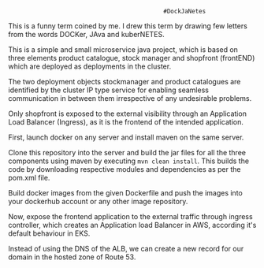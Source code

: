                                                #DockJaNetes
This is a funny term coined by me. I drew this term by drawing few letters from the words DOCKer, JAva and kuberNETES.

This is a simple and small microservice java project, which is based on three elements product catalogue, stock manager and shopfront (frontEND) which are deployed as deployments in the cluster.

The two deployment objects stockmanager and product catalogues are identified by the cluster IP type service for enabling seamless communication in between them irrespective of any undesirable problems.

Only shopfront is exposed to the external visibility through an Application Load Balancer (Ingress), as it is the frontend of the intended application.

First, launch docker on any server and install maven on the same server.

Clone this repository into the server and build the jar files for all the three components using maven by executing `mvn clean install`. This builds the code by downloading respective modules and dependencies as per the pom.xml file.

Build docker images from the given Dockerfile and push the images into your dockerhub account or any other image repository.

Now, expose the frontend application to the external traffic through ingress controller, which creates an Application load Balancer in AWS, according it's default behaviour in EKS.

Instead of using the DNS of the ALB, we can create a new record for our domain in the hosted zone of Route 53.